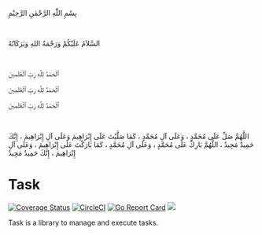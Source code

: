 بِسْمِ اللّٰهِ الرَّحْمٰنِ الرَّحِيْمِ

<br/>

السَّلاَمُ عَلَيْكُمْ وَرَحْمَةُ اللهِ وَبَرَكَاتُهُ

<br/>

ٱلْحَمْدُ لِلَّهِ رَبِّ ٱلْعَٰلَمِينَ

ٱلْحَمْدُ لِلَّهِ رَبِّ ٱلْعَٰلَمِينَ

ٱلْحَمْدُ لِلَّهِ رَبِّ ٱلْعَٰلَمِينَ

<br/>

اللَّهُمَّ صَلِّ عَلَى مُحَمَّدٍ ، وَعَلَى آلِ مُحَمَّدٍ ، كَمَا صَلَّيْتَ عَلَى إِبْرَاهِيمَ وَعَلَى آلِ إِبْرَاهِيمَ ، إِنَّكَ حَمِيدٌ مَجِيدٌ ، اللَّهُمَّ بَارِكْ عَلَى مُحَمَّدٍ ، وَعَلَى آلِ مُحَمَّدٍ ، كَمَا بَارَكْتَ عَلَى إِبْرَاهِيمَ ، وَعَلَى آلِ إِبْرَاهِيمَ ، إِنَّكَ حَمِيدٌ مَجِيدٌ

# Task
[![Coverage Status](https://coveralls.io/repos/github/fairyhunter13/task/badge.svg?branch=main)](https://coveralls.io/github/fairyhunter13/task?branch=main)
[![CircleCI](https://circleci.com/gh/fairyhunter13/task.svg?style=shield)](https://circleci.com/gh/fairyhunter13/task)
[![Go Report Card](https://goreportcard.com/badge/github.com/fairyhunter13/task)](https://goreportcard.com/report/github.com/fairyhunter13/task)
<a title="Doc for task" target="_blank" href="https://pkg.go.dev/github.com/fairyhunter13/task/v2?tab=doc"><img src="https://img.shields.io/badge/go.dev-doc-007d9c?style=flat-square&logo=read-the-docs"></a>

Task is a library to manage and execute tasks.
